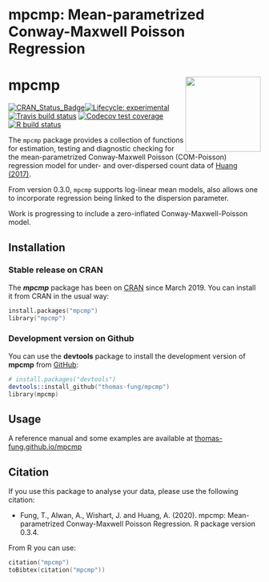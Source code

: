 # mpcmp: Mean-parametrized Conway-Maxwell Poisson Regression

# mpcmp <img src="man/figures/logo.svg" align ="right" alt="" width ="150"/>
<!-- badges: start -->
[![CRAN\_Status\_Badge](http://www.r-pkg.org/badges/version/mpcmp)](https://cran.r-project.org/package=mpcmp)[![Lifecycle: experimental](https://img.shields.io/badge/lifecycle-experimental-orange.svg)](https://www.tidyverse.org/lifecycle/#experimental)
[![Travis build status](https://travis-ci.org/thomas-fung/mpcmp.svg?branch=master)](https://travis-ci.org/thomas-fung/mpcmp)
[![Codecov test coverage](https://codecov.io/gh/thomas-fung/mpcmp/branch/master/graph/badge.svg)](https://codecov.io/gh/thomas-fung/mpcmp?branch=master)
[![R build status](https://github.com/thomas-fung/mpcmp/workflows/R-CMD-check/badge.svg)](https://github.com/thomas-fung/mpcmp/actions)
<!-- badges: end -->

The `mpcmp` package provides a collection of functions for estimation, testing and diagnostic checking for the mean-parametrized Conway-Maxwell Poisson (COM-Poisson) regression model for under- and over-dispersed count data of [Huang (2017)](https://doi.org/10.1177%2F1471082X17697749).

From version 0.3.0, `mpcmp` supports log-linear mean models, also allows one to incorporate regression being linked to the dispersion parameter.

Work is progressing to include a zero-inflated Conway-Maxwell-Poisson model. 

## Installation

### Stable release on CRAN

The ***mpcmp*** package has been on [CRAN](https://cran.r-project.org/package=mpcmp) since March 2019.  You can install it from CRAN in the usual way:

```s
install.packages("mpcmp")
library("mpcmp")
```

### Development version on Github

You can use the **devtools** package to install the development version of **mpcmp** from [GitHub](https://github.com/thomas-fung/mpcmp):

```s
# install.packages("devtools")
devtools::install_github("thomas-fung/mpcmp")
library(mpcmp)
```

## Usage

A reference manual and some examples are available at [thomas-fung.github.io/mpcmp](https://thomas-fung.github.io/mpcmp/)

## Citation

If you use this package to analyse your data, please use the following citation:

- Fung, T., Alwan, A., Wishart, J. and Huang, A. (2020). mpcmp: Mean-parametrized Conway-Maxwell Poisson Regression. R package version 0.3.4.

From R you can use:

```s
citation("mpcmp")
toBibtex(citation("mpcmp"))
```
